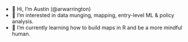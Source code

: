 - 👋 Hi, I’m Austin (@arwarrington)
- 👀 I’m interested in data munging, mapping, entry-level ML & policy analysis.
- 🌱 I’m currently learning how to build maps in R and be a more mindful human. 


<!---
arwarrington/arwarrington is a ✨ special ✨ repository because its `README.md` (this file) appears on your GitHub profile.
You can click the Preview link to take a look at your changes.
--->
